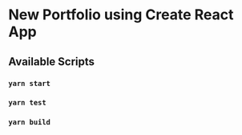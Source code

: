 # New Portfolio using Create React App

## Available Scripts
### `yarn start`

### `yarn test`

### `yarn build`
